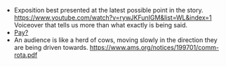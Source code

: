 * Exposition best presented at the latest possible point in the story.
	https://www.youtube.com/watch?v=rywJKFunIGM&list=WL&index=1
	Voiceover that tells us more than what exactly is being said. 
* [Pay?](https://farosapp.com/notes/de853943-3421-4ef6-9b24-cb8e02faf28c)
* An audience is like a herd of cows, moving slowly in the direction they are being driven towards. https://www.ams.org/notices/199701/comm-rota.pdf